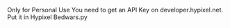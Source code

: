 Only for Personal Use
You need to get an API Key on developer.hypixel.net. Put it in Hypixel Bedwars.py
